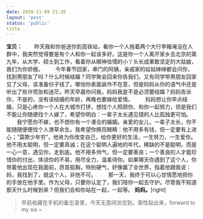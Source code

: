 ```yaml
---
date: 2020-11-09 21:20
layout: 'post'
status: 'public'
title
---
```


**宝贝：**
&emsp;&emsp;昨天我和你爸送你到高铁站，看你一个人拖着两个大行李箱淹没在人群中，我突然觉得要是有个人和你一起该多好。这是你一个人离开家乡去北京的第九年，从大学、硕士到工作，看着你从眼神怯懦的小丫头长成果敢坚定的大姑娘，我们为你骄傲。
&emsp;&emsp;今年春节回家，串门的阿姨，亲戚家的姑姑婶婶都会问你，找到男朋友了吗？什么时候结婚？同学聚会回来你告我们，又有同学带男朋友回家见了父母，该准备份子钱了。哪怕你表面装作不在意，但是妈妈从你的语气中还是听出了些许慌张和迷茫。昨天早晨你问我，妈妈我是不是必须要结婚？妈妈告诉你，不是的，没有该结婚的年龄，再晚也要嫁给爱情。
&emsp;&emsp;妈妈想让你早点结婚，只是心疼你一个人在大城市打拼，想找个人照顾你、和你一起努力，但是我们不能让你随便找个人嫁了，希望你明白：一辈子太长遇见错的人比孤独更可怕。
&emsp;&emsp;我宁愿你不嫁，也不想你有一个凑合的婚姻。亲爱的女儿，一辈子太长，你不能随随便便找个人潦草余生。我希望你擦亮眼睛：他不用多有钱，但一定要有上进心；“莫欺少年穷”，他肯为你改变自己，给你更好的生活，一生努力，一生爱你。他不用太聪明，但一定要真诚；在这个聪明人遍地的年代，稀缺的不是聪明，而是一心一意，遇见你，走到底。他不用多帅气，但一定要善良；一个善良的人才能珍惜你的付出，体谅你的不易，用尽全力，温柔待你。如果哪天你遇到了这个人，你带着他出现在我面前，昂首挺胸，特别硬气，好像赢了全世界，指着他跟我说：妈，我找到了，就这个人，非他不可。
&emsp;&emsp;那一天，我终于可以心甘情愿地把你的手放在他手里。作为父母，只要你认定了，我们陪你一起去守护。尽管我不知道那天什么时候到来？但我们会和你站在一起，一起等。 
**妈妈。**[right]
> 早前收藏在手机的备忘录里，今天无意间浏览到，索性贴出来，forward to my sis ~
